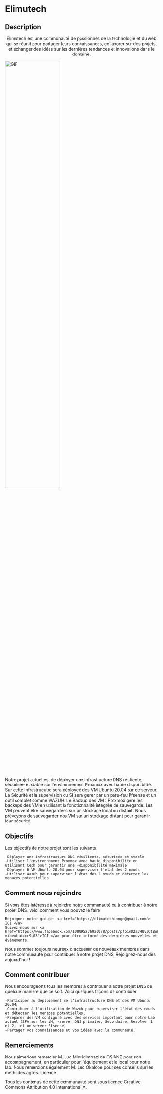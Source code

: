 # Elimutech

## Description

<p align="center">
Elimutech est une communauté de passionnés de la technologie et du web qui se réunit pour partager leurs connaissances, collaborer sur des projets, et échanger des idées sur les dernières tendances et innovations dans le domaine.
</p>
  <img align="center" width="60%" alt="GIF" src="https://user-images.githubusercontent.com/140571749/257532390-9c1dc640-b1fe-4fb8-83d0-44067b9a58a9.png"/>



Notre projet actuel est de déployer une infrastructure DNS résiliente, sécurisée et stable sur l'environnement Proxmox avec haute disponibilité. Sur cette infrastrucutre sera déployeé des VM Ubuntu 20.04 sur ce serveur.
La Sécurité et la supervision du SI sera gerer par un pare-feu Pfsense et un outil complet comme WAZUH.
Le Backup des VM : Proxmox gère les backups des VM en utilisant la fonctionnalité intégrée de sauvegarde. Les VM peuvent être sauvegardées sur un stockage local ou distant. Nous prévoyons de sauvegarder nos VM sur un stockage distant pour garantir leur sécurité.

## Objectifs

Les objectifs de notre projet sont les suivants


    -Déployer une infrastructure DNS résiliente, sécurisée et stable
    -Utiliser l'environnement Proxmox avec haute disponibilité en utilisant Ceph pour garantir une -disponibilité maximale
    -Déployer 6 VM Ubuntu 20.04 pour superviser l'état des 2 nœuds
    -Utiliser Wazuh pour superviser l'état des 2 nœuds et détecter les menaces potentielles

## Comment nous rejoindre

Si vous êtes intéressé à rejoindre notre communauté ou à contribuer à notre projet DNS, voici comment vous pouvez le faire

    Rejoignez notre groupe  <a href="https://elimutechcongo@gmail.com"> ICI </a>
    Suivez-nous sur <a href="https://www.facebook.com/100095236926078/posts/pfbid02a3HUvsCtBokcyxZoWsRCiZuPSfgQxrDX5hXA8BXTfwMhri3XKY1vLtpx7dZShQ1Rl/?mibextid=cr9u03">ICI </a> pour être informé des dernières nouvelles et événements.

Nous sommes toujours heureux d'accueillir de nouveaux membres dans notre communauté pour contribuer à notre projet DNS. Rejoignez-nous dès aujourd'hui !

## Comment contribuer

Nous encourageons tous les membres à contribuer à notre projet DNS de quelque manière que ce soit. Voici quelques façons de contribuer

    -Participer au déploiement de l'infrastructure DNS et des VM Ubuntu 20.04;
    -Contribuer à l'utilisation de Wazuh pour superviser l'état des nœuds et détecter les menaces potentielles;
    -Preparer des VM configuré avec des services important pour notre Lab actuel (2FA sur les VM, -server DNS primaire, Secondaire, Resolver 1 et 2,  et un server Pfsense)
    -Partager vos connaissances et vos idées avec la communauté;

## Remerciements

Nous aimerions remercier M. Luc Missidimbazi de OSIANE pour son accompagnement, en particulier pour l'équipement et le local pour notre lab. Nous remercions également M. Luc Okalobe pour ses conseils sur les méthodes agiles.
Licence

Tous les contenus de cette communauté sont sous licence Creative Commons Attribution 4.0 International ↗.
